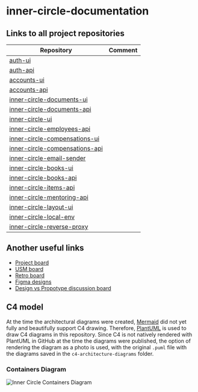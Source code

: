 # inner-circle-documentation

## Links to all project repositories

| Repository                                                                                         | Comment    |
|----------------------------------------------------------------------------------------------------|------------|
| [auth-ui](https://github.com/TourmalineCore/auth-ui)                                               |            |
| [auth-api](https://github.com/TourmalineCore/auth-api)                                             |            |
| [accounts-ui](https://github.com/TourmalineCore/accounts-ui)                                       |            |
| [accounts-api](https://github.com/TourmalineCore/accounts-api)                                     |            |
| [inner-circle-documents-ui](https://github.com/TourmalineCore/inner-circle-documents-ui)           |            |
| [inner-circle-documents-api](https://github.com/TourmalineCore/inner-circle-documents-api)         |            |
| [inner-circle-ui](https://github.com/TourmalineCore/inner-circle-ui)                               |            |
| [inner-circle-employees-api](https://github.com/TourmalineCore/inner-circle-employees-api)         |            |
| [inner-circle-compensations-ui](https://github.com/TourmalineCore/inner-circle-compensations-ui)   |            |
| [inner-circle-compensations-api](https://github.com/TourmalineCore/inner-circle-compensations-api) |            |
| [inner-circle-email-sender](https://github.com/TourmalineCore/inner-circle-email-sender)           |            |
| [inner-circle-books-ui](https://github.com/TourmalineCore/inner-circle-books-ui)                   |            |
| [inner-circle-books-api](https://github.com/TourmalineCore/inner-circle-books-api)                 |            |
| [inner-circle-items-api](https://github.com/TourmalineCore/inner-circle-items-api)                 |            |
| [inner-circle-mentoring-api](https://github.com/TourmalineCore/inner-circle-mentoring-api)         |            |
| [inner-circle-layout-ui](https://github.com/TourmalineCore/inner-circle-layout-ui)                 |            |
| [inner-circle-local-env](https://github.com/TourmalineCore/inner-circle-local-env)                 |            |
| [inner-circle-reverse-proxy](https://github.com/TourmalineCore/inner-circle-reverse-proxy)         |            |

## Another useful links
- [Project board](https://github.com/orgs/TourmalineCore/projects/5)
- [USM board](https://board.mail.ru/?utm_source=portal&utm_medium=portal_navigation&utm_campaign=board.vk.com_cross_navimt_link_id%3Dykpiid2&uid=94acfbe7-8699-47d4-92df-fb705322e541)
- [Retro board](https://app.holst.so/board/047a6d87-4a7c-4179-840f-8c54f6fd21d2)
- [Figma designs](https://www.figma.com/design/O4Kbm638zRYHhVqN9FBm5D/Inner-Circle?t=kPjBwo15UyXLnic5-0)
- [Design vs Propotype discussion board](https://app.holst.so/board/1629a6a2-f40c-488d-b038-7286e65fa4f4)

## C4 model

At the time the architectural diagrams were created, [Mermaid](https://mermaid.js.org/) did not yet fully and beautifully support C4 drawing. 
Therefore, [PlantUML](https://plantuml.com/en/stdlib) is used to draw C4 diagrams in this repository. Since C4 is not natively rendered with PlantUML in GitHub at the time the diagrams were published, the option of rendering the diagram as a photo is used, with the original `.puml` file with the diagrams saved in the `c4-architecture-diagrams` folder.


### Containers Diagram 

![Inner Circle Containers Diagram](https://www.plantuml.com/plantuml/png/dLPTRoet47tdLxYyD4W4hjG-jFVf9e1kgP8s3K5NVK9cTm0hk_RMdWs9glxtshCmMHVYR8EYo3Fod3C-nn_xnQ6qM9T5xpkbiwBEGUmGA_TvFBPoFzegtDNhse7DZ4RGECfCEQuAgKFDfSEyKElnvCVBkv1QtjwCI-aGh4-j9hv2AWrsL0NyddjKkf9Mbc9lPVLDvRWJFtpwrBkv-lFtvSFgs_pXbzNDxElij-d5eDUxDhNEfNsvc6iFCL4sA-2O6ue-PKMJxW_-xed3ZykkQjorveUmFn0qaN_S8SrUpW_pn7BUzyDxa1cEVrs4yPtSWXCROuM5hN9e9IgZXqBwwQ1HPHGBgNDHIUVsnkP-fWCSzGS9ogixvlJ3G3JIWEAdCF898Zn3WUOHjDY2XscIU-KHWakY0bigvtpIlKazNHFvzFh8FRscDHg7MmkBFsv2j41ZmVsNNMdVKadZpw8mM-Kru0NlfDiD1M3MPlwdTyQRBFD3T2r_ZgctFU8gykaO9BqgfPQ-nQsGXzb3OKq1hX4HjDH8AgNvo2GcF6_KnzdO4-OZNvWkvKtCGxkWlG66HzQsRUzvCokhmhm0jCtXNC8TSgMJ6PKr6rK0oL8eXy9i11mO4dPm4uqV72OD-JWZMS8av0b72LCOztiN7nOjInYApDZAM8dKI_3A6IqBNoHLqUdeJ4rMbn2V7SubxE4vv1D7oUEJywpQhqdcNafg-qaMAeysKuAFt6B2X5lCbiPdRnYIlE7eZ3Va7Bu8ZodNqi5x6azCMO5sr45RvoYVq3gQHtf7cKvN5WbjuQyQ78OmQoFm0fBK97tCdP3_WyJiHqnDdaIPn9c9E3fSLj6b85Mn09s3zN0KYIQCLnbohZbcJg1vFVt2wDQXf0bjqZEKSuJo82qD8qb_Rakgz1DeDFQb4HTA7wMnRsc-bxt1v_0y1ng1LcQF0dSGxZYlgtFXRYkFTKDXD5mQxV_03SbQXtApkRJmf63lMbSE2ypTh6RFU77h1Raspw6P88sjHP1eRPv34tu2M2s3vFP9PH1o7enWxg7Whoh-rF4WZq2AYKmMP0KTXTdYWPgWijNoWWlYD_WhOFjz8v7fguTUFc-ZXGn5PY5tfx2leFpnSmyo5njhIb9cRnM2G7Ek9DvdOU3ukyUBMKY4_B2z8W5Qdop7SNSXk3oIebFdSMdyTFfYEjqaNsRXzRioXm8eC1iVyo4v2nlPEWaeCAPwQ2oH6mp_c_bCCpvIj5RBu76R7AKMV0PbsQxj83PNncya1sz234uBtzeh_BYTxfKO8-sOOqleBOkQFtbqeiJ_s7IdTL4cvKOAfEkA62AIaQ-Xw2Qdc_tsuQvTHdTo9qPtGXbTlzthl_YMwhBu5m00)
